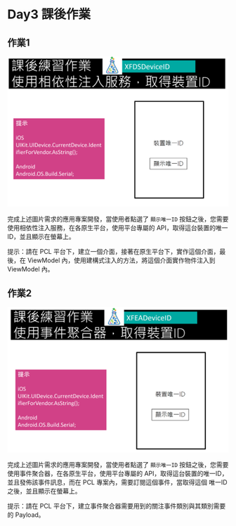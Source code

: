 # Day3 課後作業

## 作業1

![](HomeworkImages/HW4.png) 

完成上述圖片需求的應用專案開發，當使用者點選了 `顯示唯一ID` 按鈕之後，您需要使用相依性注入服務，在各原生平台，使用平台專屬的 API，取得這台裝置的唯一ID，並且顯示在螢幕上。

提示：請在 PCL 平台下，建立一個介面，接著在原生平台下，實作這個介面，最後，在 ViewModel 內，使用建構式注入的方法，將這個介面實作物件注入到 ViewModel 內。

## 作業2

![](HomeworkImages/HW5.png) 

完成上述圖片需求的應用專案開發，當使用者點選了 `顯示唯一ID` 按鈕之後，您需要使用事件聚合器，在各原生平台，使用平台專屬的 API，取得這台裝置的唯一ID，並且發佈該事件訊息，而在 PCL 專案內，需要訂閱這個事件，當取得這個 唯一ID 之後，並且顯示在螢幕上。

提示：請在 PCL 平台下，建立事件聚合器需要用到的關注事件類別與其類別需要的 Payload。



